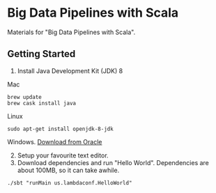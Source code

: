 # Big Data Pipelines with Scala

Materials for "Big Data Pipelines with Scala".

## Getting Started
1. Install Java Development Kit (JDK) 8

Mac

```
brew update
brew cask install java
```

Linux

```
sudo apt-get install openjdk-8-jdk
```

Windows. [Download from Oracle](http://www.oracle.com/technetwork/java/javase/downloads/index.html)


2. Setup your favourite text editor.
3. Download dependencies and run "Hello World". Dependencies are about 100MB, so it can take awhile.

```
./sbt "runMain us.lambdaconf.HelloWorld"
```
